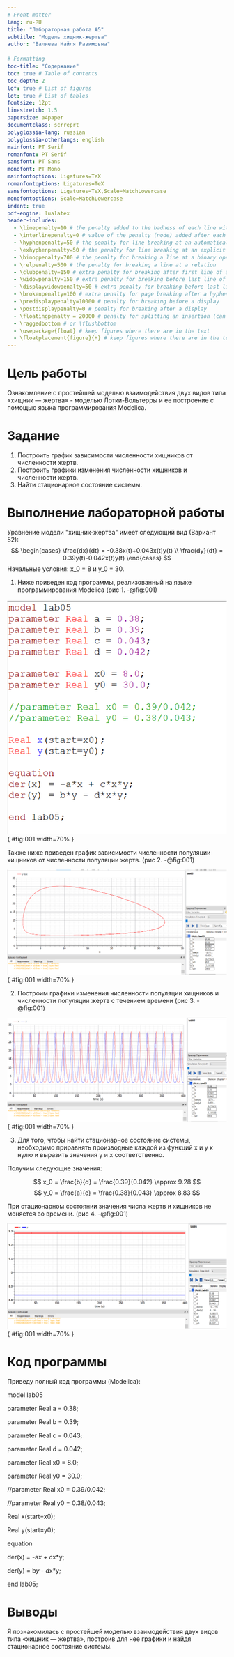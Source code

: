 ```yaml
---
# Front matter
lang: ru-RU
title: "Лабораторная работа №5"
subtitle: "Модель хищник-жертва"
author: "Валиева Найля Разимовна"

# Formatting
toc-title: "Содержание"
toc: true # Table of contents
toc_depth: 2
lof: true # List of figures
lot: true # List of tables
fontsize: 12pt
linestretch: 1.5
papersize: a4paper
documentclass: scrreprt
polyglossia-lang: russian
polyglossia-otherlangs: english
mainfont: PT Serif
romanfont: PT Serif
sansfont: PT Sans
monofont: PT Mono
mainfontoptions: Ligatures=TeX
romanfontoptions: Ligatures=TeX
sansfontoptions: Ligatures=TeX,Scale=MatchLowercase
monofontoptions: Scale=MatchLowercase
indent: true
pdf-engine: lualatex
header-includes:
  - \linepenalty=10 # the penalty added to the badness of each line within a paragraph (no associated penalty node) Increasing the value makes tex try to have fewer lines in the paragraph.
  - \interlinepenalty=0 # value of the penalty (node) added after each line of a paragraph.
  - \hyphenpenalty=50 # the penalty for line breaking at an automatically inserted hyphen
  - \exhyphenpenalty=50 # the penalty for line breaking at an explicit hyphen
  - \binoppenalty=700 # the penalty for breaking a line at a binary operator
  - \relpenalty=500 # the penalty for breaking a line at a relation
  - \clubpenalty=150 # extra penalty for breaking after first line of a paragraph
  - \widowpenalty=150 # extra penalty for breaking before last line of a paragraph
  - \displaywidowpenalty=50 # extra penalty for breaking before last line before a display math
  - \brokenpenalty=100 # extra penalty for page breaking after a hyphenated line
  - \predisplaypenalty=10000 # penalty for breaking before a display
  - \postdisplaypenalty=0 # penalty for breaking after a display
  - \floatingpenalty = 20000 # penalty for splitting an insertion (can only be split footnote in standard LaTeX)
  - \raggedbottom # or \flushbottom
  - \usepackage{float} # keep figures where there are in the text
  - \floatplacement{figure}{H} # keep figures where there are in the text
---
```


# Цель работы

Ознакомление с простейшей моделью взаимодействия двух видов типа «хищник — жертва» - моделью Лотки-Вольтерры  и ее построение с помощью языка программирования Modelica. 

# Задание

1. Построить график зависимости численности хищников от численности жертв.
2. Построить графики изменения численности хищников и численности жертв.
3. Найти стационарное состояние системы.

# Выполнение лабораторной работы

Уравнение модели "хищник-жертва" имеет следующий вид (Вариант 52):
	$$ 
                \begin{cases}
                    \frac{dx}{dt} = -0.38x(t)+0.043x(t)y(t)
                    \\
                    \frac{dy}{dt} = 0.39y(t)-0.042x(t)y(t)
                 \end{cases}
        $$
Начальные условия: x_0 = 8 и y_0 = 30.

1. Ниже приведен код программы, реализованный на языке программирования Modelica (рис 1. -@fig:001)  

![Код программы](image/1.png){ #fig:001 width=70% }

Также ниже приведен график зависимости численности популяции хищников от численности популяции жертв. (рис 2. -@fig:001)  

![График зависимости численности хищников от численности жертв](image/2.png){ #fig:001 width=70% }

2. Построим графики изменения численности популяции хищников и численности популяции жертв с течением времени (рис 3. -@fig:001)  

![Графики изменения численности хищников и численности жертв с течением времени](image/3.png){ #fig:001 width=70% }

3. Для того, чтобы найти стационарное состояние системы, необходимо приравнять производные каждой из функций x и y к нулю и выразить значения y и x соответственно.  

Получим следующие значения:

$$ x_0 = \frac{b}{d} = \frac{0.39}{0.042} \approx 9.28  $$
$$ y_0 = \frac{a}{c} = \frac{0.38}{0.043} \approx 8.83  $$

При стационарном состоянии значения числа жертв и хищников не меняется во времени. (рис 4. -@fig:001)  

![Стационарное состояние системы](image/4.png){ #fig:001 width=70% }

# Код программы

Приведу полный код программы (Modelica):  
  
model lab05

parameter Real a = 0.38; 

parameter Real b = 0.39;

parameter Real c = 0.043;

parameter Real d = 0.042;

parameter Real x0 = 8.0;

parameter Real y0 = 30.0;

//parameter Real x0 = 0.39/0.042;

//parameter Real y0 = 0.38/0.043;

Real x(start=x0);

Real y(start=y0);

equation

der(x) = -a*x + c*x*y;

der(y) = b*y - d*x*y;

end lab05;


# Выводы

Я познакомилась с простейшей моделью взаимодействия двух видов типа «хищник — жертва», построив для нее графики и найдя стационарное состояние системы. 

